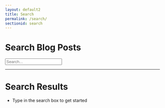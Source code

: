 ```yaml
---
layout: default2
title: Search
permalink: /search/
sectionid: search
---
```


# Search Blog Posts

<form id="search-form">
    <div id="search-container" class="form-group">
      <input class="form-control" type="text" id="search-box" name="query" placeholder="Search...">
      <br>
    </div>
</form>

<hr>

# Search Results

<ul id="search-box-results">
<li>Type in the search box to get started</li>
</ul>

<script>    
  window.store = {
    {% for post in site.posts %}
      "{{ post.url | slugify }}": {
        "title": "{{ post.title | xml_escape }}",
        "author": "{{ post.author | xml_escape }}",
        "category": "{{ post.category | xml_escape }}",
        "tags": "{{ post.tags | xml_escape }}",
        "content": {{ post.content | strip_html | strip_newlines | jsonify }},
        "url": "{{ post.url | xml_escape }}"
      }
      {% unless forloop.last %},{% endunless %}
    {% endfor %}
  };
</script>
<script src="/js/lunr.min.js"></script>
<script src="/js/search.js"></script>
